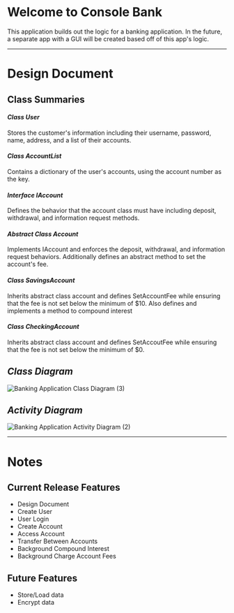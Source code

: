 # Welcome to Console Bank
This application builds out the logic for a banking application. In the future, a separate app with a GUI will be created based off of this app's logic.

-----------------

# Design Document
## Class Summaries
#### *Class User*
Stores the customer's information including their username, password, name, address, and a list of their accounts. 
#### *Class AccountList*
Contains a dictionary of the user's accounts, using the account number as the key.
#### *Interface IAccount*
Defines the behavior that the account class must have including deposit, withdrawal, and information request methods.
#### *Abstract Class Account*
Implements IAccount and enforces the deposit, withdrawal, and information request behaviors. Additionally defines an abstract method to set the account's fee.
#### *Class SavingsAccount*
Inherits abstract class account and defines SetAccountFee while ensuring that the fee is not set below the minimum of $10. Also defines and implements a method to compound interest
#### *Class CheckingAccount*
Inherits abstract class account and defines SetAccoutFee while ensuring that the fee is not set below the minimum of $0.

## *Class Diagram*
![Banking Application Class Diagram (3)](https://github.com/user-attachments/assets/4967d347-6666-4eae-ab7e-fbaffc8f9e92)

## *Activity Diagram*
![Banking Application Activity Diagram (2)](https://github.com/user-attachments/assets/46caab46-3650-436a-b57a-e91d7edd0882)

--------------
# Notes
## Current Release Features
- Design Document
- Create User
- User Login
- Create Account
- Access Account
- Transfer Between Accounts
- Background Compound Interest
- Background Charge Account Fees
## Future Features
- Store/Load data
- Encrypt data
